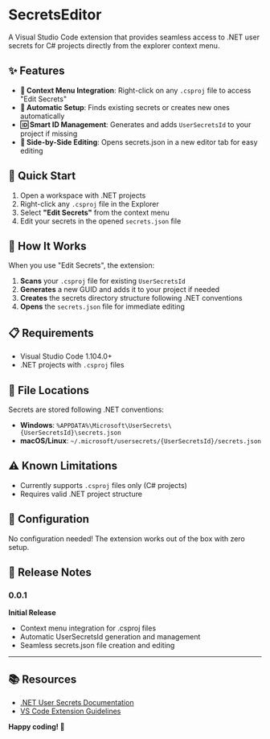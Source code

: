 # SecretsEditor

A Visual Studio Code extension that provides seamless access to .NET user secrets for C# projects directly from the explorer context menu.

## ✨ Features

- **🎯 Context Menu Integration**: Right-click on any `.csproj` file to access "Edit Secrets"
- **🔧 Automatic Setup**: Finds existing secrets or creates new ones automatically
- **🆔 Smart ID Management**: Generates and adds `UserSecretsId` to your project if missing
- **📂 Side-by-Side Editing**: Opens secrets.json in a new editor tab for easy editing

## 🚀 Quick Start

1. Open a workspace with .NET projects
2. Right-click any `.csproj` file in the Explorer
3. Select **"Edit Secrets"** from the context menu
4. Edit your secrets in the opened `secrets.json` file

## 🔄 How It Works

When you use "Edit Secrets", the extension:

1. **Scans** your `.csproj` file for existing `UserSecretsId`
2. **Generates** a new GUID and adds it to your project if needed
3. **Creates** the secrets directory structure following .NET conventions
4. **Opens** the `secrets.json` file for immediate editing

## 📋 Requirements

- Visual Studio Code 1.104.0+
- .NET projects with `.csproj` files

## 📁 File Locations

Secrets are stored following .NET conventions:

- **Windows**: `%APPDATA%\Microsoft\UserSecrets\{UserSecretsId}\secrets.json`
- **macOS/Linux**: `~/.microsoft/usersecrets/{UserSecretsId}/secrets.json`

## ⚠️ Known Limitations

- Currently supports `.csproj` files only (C# projects)
- Requires valid .NET project structure

## 📝 Configuration

No configuration needed! The extension works out of the box with zero setup.

## 🔄 Release Notes

### 0.0.1

**Initial Release**
- Context menu integration for .csproj files
- Automatic UserSecretsId generation and management
- Seamless secrets.json file creation and editing

---

## 📚 Resources

- [.NET User Secrets Documentation](https://docs.microsoft.com/en-us/aspnet/core/security/app-secrets)
- [VS Code Extension Guidelines](https://code.visualstudio.com/api/references/extension-guidelines)

**Happy coding! 🎉**
